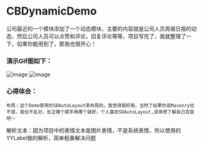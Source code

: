 # CBDynamicDemo

公司最近的一个模块添加了一个动态模块，主要的内容就是公司人员周报日报的动态，然后公司人员可以点赞和评论，回复评论等等，项目写完了，我就整理了一下，如果你能用到了，那我也很开心！


### 演示Gif图如下：
  
 ![image](https://github.com/ChangBoHua/CBDynamicDemo/blob/master/QQ20170719-143727-HD.gif)
 ![image](https://github.com/ChangBoHua/CBDynamicDemo/blob/master/QQ20170719-143600-HD.gif)

### 心得体会：
   

    布局：这个Demo使用的SDAutoLayout来布局的，我觉得很好用，当然了如果你说Masonry也不错，我也不反对，反正哪个顺手用哪个就好，个人喜欢SDAutoLayout,具体想了解自己百度吧～
   解析文本：因为项目中的表情文本是图片表情，不是系统表情，所以使用的YYLabel做的解析，简单粗暴解决问题

  



